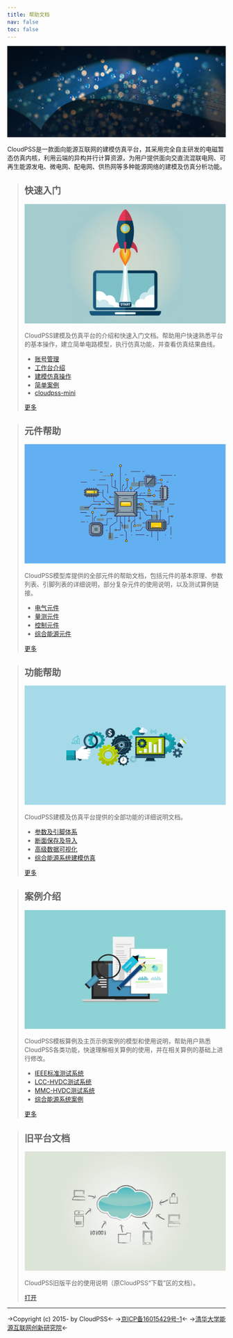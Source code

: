 ```yaml
---
title: 帮助文档
nav: false
toc: false
---
```


![](bg.jpg)

CloudPSS是一款面向能源互联网的建模仿真平台，其采用完全自主研发的电磁暂态仿真内核，利用云端的异构并行计算资源，为用户提供面向交直流混联电网、可再生能源发电、微电网、配电网、供热网等多种能源网络的建模及仿真分析功能。

> ## 快速入门
> ![](快速入门.png)
> 
> CloudPSS建模及仿真平台的介绍和快速入门文档。帮助用户快速熟悉平台的基本操作，建立简单电路模型，执行仿真功能，并查看仿真结果曲线。
> + [账号管理](guide/User1.md)
> + [工作台介绍](guide/User2.md)
> + [建模仿真操作](guide/User3.md)
> + [简单案例](guide/User4.md)
> + [cloudpss-mini](guide/manual.md)
> 
> [更多](guide/index.md)

> ## 元件帮助
> ![](元件帮助.png)
> 
> CloudPSS模型库提供的全部元件的帮助文档，包括元件的基本原理、参数列表、引脚列表的详细说明，部分复杂元件的使用说明，以及测试算例链接。
> + [电气元件](components/compGND.md)
> + [量测元件](components/comp_NewBranchVoltageMeter.md)
> + [控制元件](components/comp_newConstant.md)
> + [综合能源元件](components/comp-IES-Generator-PhotovoltaicSys.md)
> 
> [更多](components/index.md)

> ## 功能帮助
> ![](功能帮助.png)
> 
> CloudPSS建模及仿真平台提供的全部功能的详细说明文档。
> + [参数及引脚体系](features/ParameterSystem.md)
> + [断面保存及导入](features/Snapshot.md)
> + [高级数据可视化](features/Dashboard.md)
> + [综合能源系统建模仿真](features/IntegratedEnergySysGuide.md)
> 
> [更多](features/index.md)

> ## 案例介绍
> ![](案例介绍.png)
> 
> CloudPSS模板算例及主页示例案例的模型和使用说明，帮助用户熟悉CloudPSS各类功能，快速理解相关算例的使用，并在相关算例的基础上进行修改。
> + [IEEE标准测试系统](examples/IEEE39.md)
> + [LCC-HVDC测试系统](examples/LCC.md)
> + [MMC-HVDC测试系统](examples/MMC.md)
> + [综合能源系统案例](examples/IntegratedEnergySystem.md)
> 
>  [更多](examples/index.md)

> ## 旧平台文档
> ![](旧平台文档.png)
> 
> CloudPSS旧版平台的使用说明（原CloudPSS“下载”区的文档）。
> 
> [打开](//www.cloudpss.net/downloadnew/)


---
->Copyright (c) 2015- by CloudPSS<-
->[京ICP备16015429号-1](https://beian.miit.gov.cn)<-
->[清华大学能源互联网创新研究院](http://www.eiri.tsinghua.edu.cn)<-

<style>
h1[id="title"]{
    font-size: 24px;
    font-weight: 400;
    margin: 0;
    position: absolute;
    top: 200px;
    color: #fff;
    z-index: 20;
}
article p {
  margin: 1em 0;
  line-height: 1.6em;
  z-index: 1;
  word-spacing: .05em;
}
article blockquote h2 {
  font-size: 2em
}
article blockquote {
  font-size: 15px;
  border-left: 1px solid rgba(var(--theme-color-primary-A200),0.2) !important;
  grid-template-columns: 1fr 20px 1fr;
  grid-template-rows: 90px auto auto 60px;
  display: grid;
  grid-column-gap: 10px;
  padding: 0 0 0 20px !important;
  z-index: 1;
  vertical-align: middle;
  color:var(--theme-foreground-base) !important;
  box-shadow: 0 4px 10px 2px rgba(0,0,0,.3) !important;
  -webkit-transition: all .5s ease;
  transition: all .5s ease;
  margin-bottom: 25px !important;
}
article > figure {
 display: flex;
  height: 370px;
  width: 100%;
  margin: 0 !important

}
article > figure img {
  width: 100%;
  position: absolute;
  top: 0;
  left:0;
  height: 370px
}

article blockquote:hover {
    box-shadow: 0 6px 12px 4px rgba(0,0,0,.3);
    transform: translateY(-4px);
}
article blockquote figure {
  grid-column: 3;
  grid-row: 1 / 5;
  min-width: unset !important;
  margin: 0 auto !important;
  height:100%;
  display:flex !important;
}
article blockquote figure img {
  height: 100%;
  width: 100%;
  object-fit: cover;
    
}
article blockquote h2 {
  grid-column: 1;
  grid-row: 1;
  margin: 1em 0;
}
article blockquote h2 a.header-anchor {
  display: none !important;
}
article blockquote  p:first-of-type {
  grid-column: 1;
  grid-row: 2;
  margin: 0 
}
article blockquote ul {
  grid-column: 1;
  grid-row: 3;
}
article blockquote p:last-of-type {
  grid-column: 1;
  grid-row: 4;
}
article blockquote a {
  color: var(--theme-color-primary-A200) !important;
}
article blockquote a:hover {
  color: var(--theme-color-primary-A400) !important;
}

article blockquote > p:last-of-type > a {
  display: inline-block;
  text-align: center;
  transition: all .5s ease;
  background: #4285f4;
  padding: 5px;
  width: 100px;
  box-shadow: 0 0 2px #999;
  border-radius: 1px;
}
article blockquote > p:last-of-type > a {


  
  color: #fff !important;
}
article blockquote > p:last-of-type > a:hover {
  background: #3c75d2;
}
article li {
    margin: .5em 0;
}
@media screen and (max-width: 1300px) {
  article blockquote  {
    font-size:13px;
  }
}
@media screen and (max-width: 600px) {
  article blockquote  {
    grid-template-rows: 250px 70px auto auto 60px;
    grid-template-columns: 1fr;
  }
  article blockquote figure {
    grid-column: 1;
    grid-row: 1;
    margin-left: -20px !important
  }
  article blockquote h2 {
    grid-row: 2;
  }
  article blockquote p:first-of-type {
    grid-row: 3;
  }
  article blockquote ul {
    grid-row: 4;
  }
  article blockquote p:last-of-type {
    grid-row: 5;
  }
}
</style>